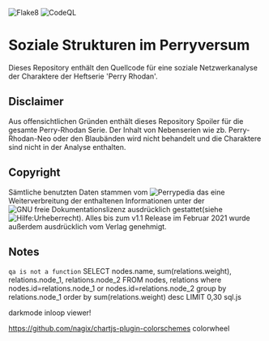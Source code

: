 ![Flake8](https://github.com/Wuelle/Soziale-Strukturen-in-Perry-Rhodan/workflows/Python%20Linting%20with%20flake8/badge.svg?branch=main)
![CodeQL](https://github.com/Wuelle/Soziale-Strukturen-in-Perry-Rhodan/workflows/CodeQL/badge.svg)

# Soziale Strukturen im Perryversum
Dieses Repository enthält den Quellcode für eine soziale Netzwerkanalyse der Charaktere der Heftserie 'Perry Rhodan'.

## Disclaimer
Aus offensichtlichen Gründen enthält dieses Repository Spoiler für die gesamte Perry-Rhodan Serie. Der Inhalt von
Nebenserien wie zb. Perry-Rhodan-Neo oder den Blaubänden wird nicht behandelt und die Charaktere sind nicht in der Analyse enthalten.

## Copyright
Sämtliche benutzten Daten stammen
vom ![Perrypedia](https://www.perrypedia.de) das eine Weiterverbreitung der enthaltenen Informationen
unter der ![GNU freie Dokumentationslizenz](https://www.perrypedia.de/wiki/Perrypedia:FDL) ausdrücklich gestattet(siehe ![Hilfe:Urheberrecht](https://www.perrypedia.de/wiki/Hilfe:Urheberrecht)). Alles bis zum v1.1 Release im Februar 2021 wurde außerdem ausdrücklich vom
Verlag genehmigt.

## Notes
`qa is not a function`
SELECT nodes.name, sum(relations.weight), relations.node_1, relations.node_2 FROM nodes, relations where nodes.id=relations.node_1 or nodes.id=relations.node_2 group by relations.node_1 order by sum(relations.weight) desc LIMIT 0,30
sql.js

darkmode inloop viewer!

https://github.com/nagix/chartjs-plugin-colorschemes colorwheel